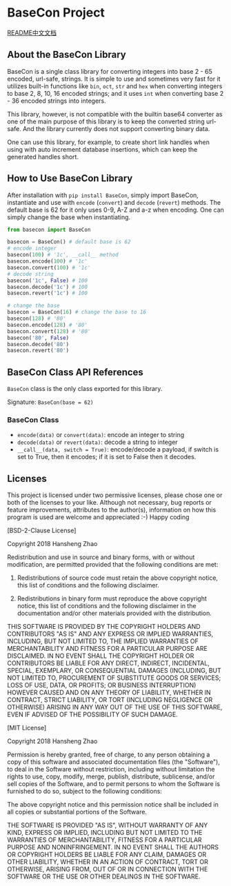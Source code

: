 # BaseCon Project #

[README中文文档](README.zh-CN.md)

## About the BaseCon Library ##

BaseCon is a single class library for converting integers into base 2 - 65 encoded, url-safe, strings. It is simple to use and sometimes very fast for it utilizes built-in functions like `bin`, `oct`, `str` and `hex` when converting integers to base 2, 8, 10, 16 encoded strings; and it uses `int` when converting base 2 - 36 encoded strings into integers.

This library, however, is not compatible with the builtin base64 converter as one of the main purpose of this library is to keep the converted string url-safe. And the library currently does not support converting binary data.

One can use this library, for example, to create short link handles when using with auto increment database insertions, which can keep the generated handles short. 

## How to Use BaseCon Library ##

After installation with `pip install BaseCon`, simply import BaseCon, instantiate and use with `encode` (`convert`) and `decode` (`revert`) methods. The default base is 62 for it only uses 0-9, A-Z and a-z when encoding. One can simply change the base when instantiating.

```python
from basecon import BaseCon

basecon = BaseCon() # default base is 62
# encode integer
basecon(100) # '1c', __call__ method
basecon.encode(100) # '1c'
basecon.convert(100) # '1c'
# decode string
basecon('1c', False) # 100
basecon.decode('1c') # 100
basecon.revert('1c') # 100

# change the base
basecon = BaseCon(16) # change the base to 16
basecon(128) # '80'
basecon.encode(128) # '80'
basecon.convert(128) # '80'
basecon('80', False)
basecon.decode('80')
basecon.revert('80')
```

## BaseCon Class API References ##

`BaseCon` class is the only class exported for this library.

Signature: `BaseCon(base = 62)`

### BaseCon Class ###

- `encode(data)` or `convert(data)`: encode an integer to string
- `decode(data)` or `revert(data)`: decode a string to integer
- `__call__(data, switch = True)`: encode/decode a payload, if switch is set to True, then it encodes; if it is set to False then it decodes.

## Licenses ##

This project is licensed under two permissive licenses, please chose one or both of the licenses to your like. Although not necessary, bug reports or feature improvements, attributes to the author(s), information on how this program is used are welcome and appreciated :-) Happy coding 

[BSD-2-Clause License]

Copyright 2018 Hansheng Zhao

Redistribution and use in source and binary forms, with or without modification, are permitted provided that the following conditions are met:

1. Redistributions of source code must retain the above copyright notice, this list of conditions and the following disclaimer.

2. Redistributions in binary form must reproduce the above copyright notice, this list of conditions and the following disclaimer in the documentation and/or other materials provided with the distribution.

THIS SOFTWARE IS PROVIDED BY THE COPYRIGHT HOLDERS AND CONTRIBUTORS "AS IS" AND ANY EXPRESS OR IMPLIED WARRANTIES, INCLUDING, BUT NOT LIMITED TO, THE IMPLIED WARRANTIES OF MERCHANTABILITY AND FITNESS FOR A PARTICULAR PURPOSE ARE DISCLAIMED. IN NO EVENT SHALL THE COPYRIGHT HOLDER OR CONTRIBUTORS BE LIABLE FOR ANY DIRECT, INDIRECT, INCIDENTAL, SPECIAL, EXEMPLARY, OR CONSEQUENTIAL DAMAGES (INCLUDING, BUT NOT LIMITED TO, PROCUREMENT OF SUBSTITUTE GOODS OR SERVICES; LOSS OF USE, DATA, OR PROFITS; OR BUSINESS INTERRUPTION) HOWEVER CAUSED AND ON ANY THEORY OF LIABILITY, WHETHER IN CONTRACT, STRICT LIABILITY, OR TORT (INCLUDING NEGLIGENCE OR OTHERWISE) ARISING IN ANY WAY OUT OF THE USE OF THIS SOFTWARE, EVEN IF ADVISED OF THE POSSIBILITY OF SUCH DAMAGE.

[MIT License]

Copyright 2018 Hansheng Zhao

Permission is hereby granted, free of charge, to any person obtaining a copy of this software and associated documentation files (the "Software"), to deal in the Software without restriction, including without limitation the rights to use, copy, modify, merge, publish, distribute, sublicense, and/or sell copies of the Software, and to permit persons to whom the Software is furnished to do so, subject to the following conditions:

The above copyright notice and this permission notice shall be included in all copies or substantial portions of the Software.

THE SOFTWARE IS PROVIDED "AS IS", WITHOUT WARRANTY OF ANY KIND, EXPRESS OR IMPLIED, INCLUDING BUT NOT LIMITED TO THE WARRANTIES OF MERCHANTABILITY, FITNESS FOR A PARTICULAR PURPOSE AND NONINFRINGEMENT. IN NO EVENT SHALL THE AUTHORS OR COPYRIGHT HOLDERS BE LIABLE FOR ANY CLAIM, DAMAGES OR OTHER LIABILITY, WHETHER IN AN ACTION OF CONTRACT, TORT OR OTHERWISE, ARISING FROM, OUT OF OR IN CONNECTION WITH THE SOFTWARE OR THE USE OR OTHER DEALINGS IN THE SOFTWARE.
